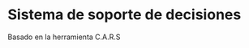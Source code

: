 Sistema de soporte de decisiones
===================================

Basado en la herramienta C.A.R.S
